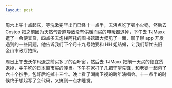 ```yaml
---
layout: post
---
```


周六上午十点起床，等洗漱完毕出门已经十一点半，去沸点吃了顿小火锅，然后去 Costco 把之前因为天然气管道导致没有供暖而买的电暖器退掉，下午去 TJMaxx 逛了一会便宜货，四点多去炮楼阿托的图书馆跟大叔见了一面，聊了聊 app 开发遇到的一些问题，他告诉我们下个月十九号她要和 HH 姐结婚，让我们帮忙去旧金山市政厅拍照。

周日上午去沃尔玛退之前买多了的百叶窗，然后去 TJMaxx 把前一天买的便宜货退掉，中午吃的日本超市买的便当。下午在家打了几把守望先锋，和老婆一起包了六十个抄手，包好后吃掉十三个。晚上看了湖南卫视的跨年演唱会。十一点半的时候终于想起写了会代码，又搞到一点才睡觉。
